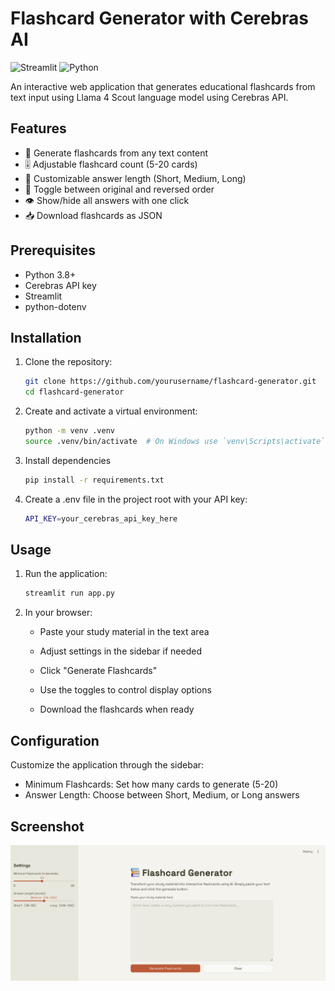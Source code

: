 # Flashcard Generator with Cerebras AI

![Streamlit](https://img.shields.io/badge/Streamlit-FF4B4B?style=for-the-badge&logo=Streamlit&logoColor=white)
![Python](https://img.shields.io/badge/Python-3776AB?style=for-the-badge&logo=python&logoColor=white)

An interactive web application that generates educational flashcards from text input using Llama 4 Scout language model using Cerebras API.

## Features

- 🚀 Generate flashcards from any text content
- 🎚️ Adjustable flashcard count (5-20 cards)
- 📏 Customizable answer length (Short, Medium, Long)
- 🔄 Toggle between original and reversed order
- 👁️ Show/hide all answers with one click
- 📥 Download flashcards as JSON

## Prerequisites

- Python 3.8+
- Cerebras API key
- Streamlit
- python-dotenv

## Installation

1. Clone the repository:
   ```bash
   git clone https://github.com/yourusername/flashcard-generator.git
   cd flashcard-generator
   ```

2. Create and activate a virtual environment:
   ```bash
   python -m venv .venv
   source .venv/bin/activate  # On Windows use `venv\Scripts\activate`
   ```

3. Install dependencies
   ```bash
   pip install -r requirements.txt
   ```

4. Create a .env file in the project root with your API key:
   ```bash
   API_KEY=your_cerebras_api_key_here
   ```

## Usage

1. Run the application:
   ```bash
   streamlit run app.py
   ```

2. In your browser:
    - Paste your study material in the text area

    - Adjust settings in the sidebar if needed

    - Click "Generate Flashcards"

    - Use the toggles to control display options

    - Download the flashcards when ready

## Configuration

Customize the application through the sidebar:
  - Minimum Flashcards: Set how many cards to generate (5-20)
  - Answer Length: Choose between Short, Medium, or Long answers


## Screenshot

![Demo](docs/image.png) 